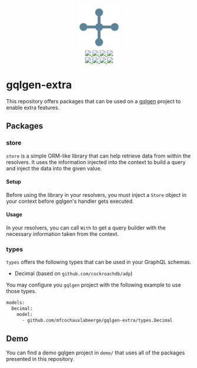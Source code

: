 <div align="center" style="text-align: center;">
  <img src="https://raw.githubusercontent.com/mfcochauxlaberge/gqlgen-extra/master/assets/logo.png" height="120">
  <br>
  <a href="https://github.com/mfcochauxlaberge/gqlgen-extra/actions?query=workflow%3ATest+branch%3Amaster">
    <img src="https://github.com/mfcochauxlaberge/gqlgen-extra/workflows/Test/badge.svg?branch=master">
  </a>
  <a href="https://github.com/mfcochauxlaberge/gqlgen-extra/actions?query=workflow%3ALint+branch%3Amaster">
    <img src="https://github.com/mfcochauxlaberge/gqlgen-extra/workflows/Lint/badge.svg?branch=master">
  </a>
  <a href="https://goreportcard.com/report/github.com/mfcochauxlaberge/gqlgen-extra">
    <img src="https://goreportcard.com/badge/github.com/mfcochauxlaberge/gqlgen-extra">
  </a>
  <a href="https://codecov.io/gh/mfcochauxlaberge/gqlgen-extra">
    <img src="https://img.shields.io/codecov/c/github/mfcochauxlaberge/gqlgen-extra">
  </a>
  <br>
  <a href="https://github.com/mfcochauxlaberge/gqlgen-extra/blob/master/go.mod">
    <img src="https://img.shields.io/badge/go%20version-1.13%2B-%2300acd7">
  </a>
  <a href="https://github.com/mfcochauxlaberge/gqlgen-extra/blob/master/go.mod">
    <img src="https://img.shields.io/github/v/release/mfcochauxlaberge/gqlgen-extra?include_prereleases&sort=semver">
  </a>
  <a href="https://github.com/mfcochauxlaberge/gqlgen-extra/blob/master/LICENSE">
    <img src="https://img.shields.io/github/license/mfcochauxlaberge/gqlgen-extra?color=a33">
  </a>
  <a href="https://pkg.go.dev/github.com/mfcochauxlaberge/gqlgen-extra?tab=doc">
    <img src="https://img.shields.io/static/v1?label=doc&message=pkg.go.dev&color=007d9c">
  </a>
</div>

# gqlgen-extra

This repository offers packages that can be used on a [gqlgen](https://gqlgen.com/) project to enable extra features.

## Packages

### store

`store` is a simple ORM-like library that can help retrieve data from within the resolvers. It uses the information injected into the context to build a query and inject the data into the given value.

#### Setup

Before using the library in your resolvers, you must inject a `Store` object in your context before gqlgen's handler gets executed.


#### Usage

In your resolvers, you can call `With` to get a query builder with the necessary information taken from the context.

### types

`types` offers the following types that can be used in your GraphQL schemas.

 - Decimal (based on `github.com/cockroachdb/adp`)

You may configure you `gqlgen` project with the following example to use those types.

```
models:
  Decimal:
    model:
      - github.com/mfcochauxlabeerge/gqlgen-extra/types.Decimal
```

## Demo

You can find a demo gqlgen project in `demo/` that uses all of the packages presented in this repository.
